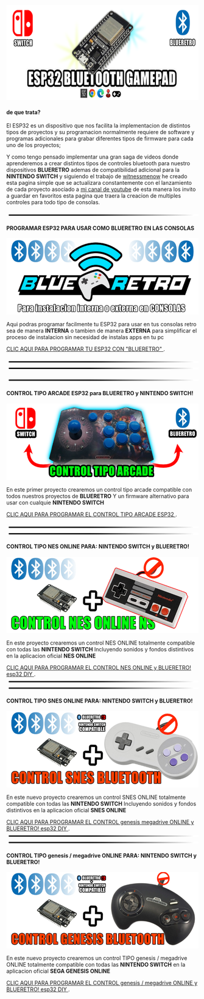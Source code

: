

<img src="imagenes/ESP.png"
height="250">



#### de que trata?

El ESP32 es un dispositivo que nos facilita la implementacion de distintos tipos de proyectos y su programacion normalmente requiere de software y programas adicionales para grabar diferentes tipos de firmware para cada uno de los proyectos; 


Y como tengo pensado implementar una gran saga de videos donde aprenderemos a crear distintos tipos de controles bluetooth para nuestro dispositivos **BLUERETRO** ademas de compatibilidad adicional para la **NINTENDO SWITCH** y siguiendo el trabajo de [witnessmenow](https://github.com/witnessmenow/ESP-Web-Tools-Tutorial) he creado esta pagina simple que se actualizara constantemente con el lanzamiento de cada proyecto asociado a [mi canal de youtube](https://www.youtube.com/channel/UCewluu5y7lA4QnXBJa_AbwQ) de esta manera los invito a guardar en favoritos esta pagina que traera la creacion de multiples controles para todo tipo de consolas.

<img src="imagenes/line.png"
height="5">

#### PROGRAMAR ESP32 PARA USAR COMO BLUERETRO EN LAS CONSOLAS

<img src="imagenes/blueretro.png"
height="200">


Aqui podras programar facilmente tu ESP32 para usar en tus consolas retro
sea de manera **INTERNA** o tambien de manera **EXTERNA**
para simplificar el proceso de instalacion sin necesidad de instalas apps en tu pc



[CLIC AQUI PARA PROGRAMAR TU ESP32 CON "BLUERETRO" ](blueretro.md).

<img src="imagenes/line.png"
height="5">
<img src="imagenes/line.png"
height="5">

<img src="imagenes/line.png"
height="5">

#### CONTROL TIPO ARCADE ESP32 para BLUERETRO y NINTENDO SWITCH!

<img src="imagenes/arcade.png"
height="200">


En este primer proyecto crearemos un control
tipo arcade compatible con todos nuestros proyectos de 
**BLUERETRO** Y un firmware alternativo para usar con cualquie **NINTENDO SWITCH**



[CLIC AQUI PARA PROGRAMAR EL CONTROL TIPO ARCADE ESP32 ](arcade.md).

<img src="imagenes/line.png"
height="5">
<img src="imagenes/line.png"
height="5">
#### CONTROL TIPO NES ONLINE PARA: NINTENDO SWITCH y BLUERETRO!

<img src="imagenes/nes.png"
height="200">


En este proyecto crearemos un control
NES ONLINE totalmente compatible con todas las 
**NINTENDO SWITCH** Incluyendo sonidos y fondos distintivos en la aplicacion oficial **NES ONLINE**



[CLIC AQUI PARA PROGRAMAR EL CONTROL NES ONLINE y BLUERETRO! esp32 DIY ](nes.md).
<img src="imagenes/line.png"
height="5">
<img src="imagenes/line.png"
height="5">
#### CONTROL TIPO SNES ONLINE PARA: NINTENDO SWITCH y BLUERETRO!

<img src="imagenes/snes.png"
height="200">


En este nuevo proyecto crearemos un control
SNES ONLINE totalmente compatible con todas las 
**NINTENDO SWITCH** Incluyendo sonidos y fondos distintivos en la aplicacion oficial **SNES ONLINE**



[CLIC AQUI PARA PROGRAMAR EL CONTROL genesis megadrive ONLINE y BLUERETRO! esp32 DIY ](snes.md).
<img src="imagenes/line.png"
height="5">
<img src="imagenes/line.png"
height="5">
#### CONTROL TIPO genesis / megadrive ONLINE PARA: NINTENDO SWITCH y BLUERETRO!

<img src="imagenes/genesis.png"
height="200">


En este nuevo proyecto crearemos un control
TIPO genesis / megadrive ONLINE totalmente compatible con todas las 
**NINTENDO SWITCH**  en la aplicacion oficial **SEGA GENESIS ONLINE**



[CLIC AQUI PARA PROGRAMAR EL CONTROL genesis / megadrive  ONLINE y BLUERETRO! esp32 DIY ](genesis.md).